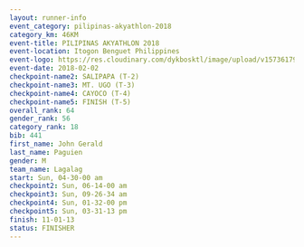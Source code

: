 ```yaml
---
layout: runner-info 
event_category: pilipinas-akyathlon-2018 
category_km: 46KM 
event-title: PILIPINAS AKYATHLON 2018 
event-location: Itogon Benguet Philippines 
event-logo: https://res.cloudinary.com/dykbosktl/image/upload/v1573617968/Logo/akyathlon-logo-new_ifndai.png 
event-date: 2018-02-02 
checkpoint-name2: SALIPAPA (T-2) 
checkpoint-name3: MT. UGO (T-3) 
checkpoint-name4: CAYOCO (T-4) 
checkpoint-name5: FINISH (T-5) 
overall_rank: 64
gender_rank: 56
category_rank: 18
bib: 441
first_name: John Gerald
last_name: Paguien
gender: M
team_name: Lagalag
start: Sun, 04-30-00 am
checkpoint2: Sun, 06-14-00 am
checkpoint3: Sun, 09-26-34 am
checkpoint4: Sun, 01-32-00 pm
checkpoint5: Sun, 03-31-13 pm
finish: 11-01-13
status: FINISHER
---
```

